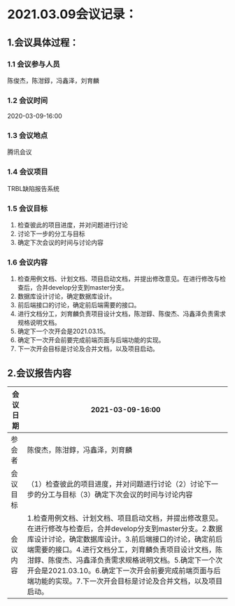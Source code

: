 # 2021.03.09会议记录：

## 1.会议具体过程：

### 1.1 会议参与人员

陈俊杰，陈泔錞，冯鑫泽，刘育麟

### 1.2 会议时间

2020-03-09-16:00

### 1.3 会议地点

腾讯会议

### 1.4 会议项目

TRBL缺陷报告系统

### 1.5 会议目标

1. 检查彼此的项目进度，并对问题进行讨论
2. 讨论下一步的分工与目标
3. 确定下次会议的时间与讨论内容

### 1.6 会议内容

1. 检查用例文档、计划文档、项目启动文档，并提出修改意见。在进行修改与检查后，合并develop分支到master分支。
2. 数据库设计讨论，确定数据库设计。
3. 前后端接口的讨论，确定前后端需要的接口。
4. 进行文档分工，刘育麟负责项目设计文档，陈泔錞、陈俊杰、冯鑫泽负责需求规格说明文档。
5. 确定下一个次开会是2021.03.15。
6. 确定下一次开会前要完成前端页面与后端功能的实现。
7. 下一次开会目标是讨论及合并文档，以及项目启动。

## 2.会议报告内容

| 会议日期 | 2021-03-09-16:00                                             |
| -------- | ------------------------------------------------------------ |
| 参会者   | 陈俊杰，陈泔錞，冯鑫泽，刘育麟                               |
| 会议目标 | （1）检查彼此的项目进度，并对问题进行讨论（2）讨论下一步的分工与目标（3）确定下次会议的时间与讨论内容 |
| 会议内容 | 1.检查用例文档、计划文档、项目启动文档，并提出修改意见。在进行修改与检查后，合并develop分支到master分支。2.数据库设计讨论，确定数据库设计。3.前后端接口的讨论，确定前后端需要的接口。4.进行文档分工，刘育麟负责项目设计文档，陈泔錞、陈俊杰、冯鑫泽负责需求规格说明文档。5.确定下一个次开会是2021.03.10。6.确定下一次开会前要完成前端页面与后端功能的实现。7.下一次开会目标是讨论及合并文档，以及项目启动。 |

